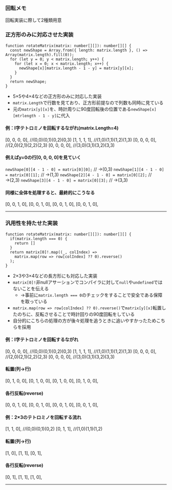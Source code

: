 ### 回転メモ
回転実装に際して2種類用意

### 正方形のみに対応させた実装
```tsx
function rotateMatrix(matrix: number[][]): number[][] {
  const newShape = Array.from({ length: matrix.length }, () => Array(matrix.length).fill(0));
  for (let y = 0; y < matrix.length; y++) {
    for (let x = 0; x < matrix.length; x++) {
      newShape[x][matrix.length - 1 - y] = matrix[y][x];
    }
  }
  return newShape;
}
```
- 5×5や4×4などの正方形のみに対応した実装
- `matrix.Length`で行数を見ており、正方形前提なので列数も同時に見ている
- 元の`matrix[y][x]`を、時計周りに90度回転後の位置である`newShape[x][mtrlength - 1 - y]`に代入

#### 例：I字テトロミノを回転するながれ(matrix.Length=4)
[0, 0, 0, 0],   //(0,0)(0,1)(0,2)(0,3)
[1, 1, 1, 1],   //(1,0)(1,1)(1,2)(1,3)
[0, 0, 0, 0],   //(2,0)(2,1)(2,2)(2,3)
[0, 0, 0, 0],   //(3,0)(3,1)(3,2)(3,3)

#### 例えばy=0の行[0, 0, 0, 0]を見ていく
`newShape[0][4 - 1 - 0] = matrix[0][0];`  // →(0,3)
`newShape[1][4 - 1 - 0] = matrix[0][1];`  // →(1,3)
`newShape[2][4 - 1 - 0] = matrix[0][2];`  // →(2,3)
`newShape[3][4 - 1 - 0] = matrix[0][3];`  // →(3,3)

#### 同様に全体を処理すると、最終的にこうなる
[0, 0, 1, 0],
[0, 0, 1, 0],
[0, 0, 1, 0],
[0, 0, 1, 0],

----------------------------------------------------------------------------------------------------------------------------------
### 汎用性を持たせた実装
```tsx
function rotateMatrix(matrix: number[][]): number[][] {
  if(matrix.length === 0) {
    return []
  }
  return matrix[0]!.map((_, colIndex) =>
    matrix.map(row => row[colIndex] ?? 0).reverse()
  );
}
```
- 2×3や3×4などの長方形にも対応した実装
- `matrix[0]!`非nullアサーションでコンパイラに対して`null`や`undefined`ではないことを伝える
  - →事前に`matrix.length === 0`のチェックをすることで安全である保障を取っている
- `matrix.map(row => row[colIndex] ?? 0).reverse()`で`matrix[y][x]`転置したのちに、反転させることで時計回りの90度回転をしている
- 自分的にこちらの処理の方が後々処理を追うときに追いやすかったためこちらを採用

#### 例：I字テトロミノを回転するながれ
[0, 0, 0, 0],   //(0,0)(0,1)(0,2)(0,3)
[1, 1, 1, 1],   //(1,0)(1,1)(1,2)(1,3)
[0, 0, 0, 0],   //(2,0)(2,1)(2,2)(2,3)
[0, 0, 0, 0],   //(3,0)(3,1)(3,2)(3,3)

#### 転置(列→行)
[0, 1, 0, 0],
[0, 1, 0, 0],
[0, 1, 0, 0],
[0, 1, 0, 0],

#### 各行反転(reverse)
[0, 0, 1, 0],
[0, 0, 1, 0],
[0, 0, 1, 0],
[0, 0, 1, 0],


#### 例：2×3のテトロミノを回転する流れ
[1, 1, 0],   //(0,0)(0,1)(0,2)
[0, 1, 1],   //(1,0)(1,1)(1,2)

#### 転置(列→行)
[1, 0],
[1, 1],
[0, 1],

#### 各行反転(reverse)
[0, 1],
[1, 1],
[1, 0],


----------------------------------------------------------------------------------------------------------------------------------